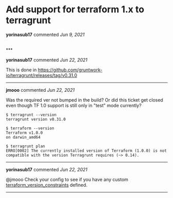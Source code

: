 # Add support for terraform 1.x to terragrunt

**yorinasub17** commented *Jun 9, 2021*


<br />
***


**yorinasub17** commented *Jun 22, 2021*

This is done in https://github.com/gruntwork-io/terragrunt/releases/tag/v0.31.0
***

**jmooo** commented *Jun 22, 2021*

Was the required ver not bumped in the build? Or did this ticket get closed even though TF 1.0 support is still only in "test" mode currently?

```
$ terragrunt --version
terragrunt version v0.31.0

$ terraform --version
Terraform v1.0.0
on darwin_amd64

$ terragrunt plan
ERRO[0002] The currently installed version of Terraform (1.0.0) is not compatible with the version Terragrunt requires (~> 0.14). 
```
***

**yorinasub17** commented *Jun 22, 2021*

@jmooo Check your config to see if you have any custom [terraform_version_constraints](https://terragrunt.gruntwork.io/docs/reference/config-blocks-and-attributes/#terraform_version_constraint) defined.
***

